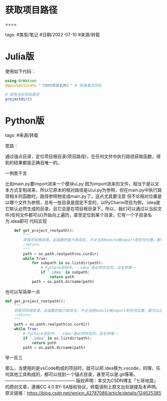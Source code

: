 # 获取项目路径
====

tags: #类型/笔记 #日期/2022-07-10 #来源/转载 



# Julia版

使用如下代码：
```julia
using DrWatson
@quickactivate "《你的项目名称》" # 快速激活项目

# 获取当前项目路径
projectdir()
```



# Python版

tags: #来源/转载 

思路：

通过锚点目录，定位项目根目录(项目路径)，在任何文件中执行路径获取函数，得到的结果都是正确且唯一的。

一例胜千言

比如main.py要import进来一个模块ui.py
因为import进来的文件，相当于是以文本方式复制进来，所以它原本的相对路径是以ui.py为参照，但在main.py中执行路径相关的函数时，路径参照物变成main.py了，这点尤其要注意
但不论相对位置是以哪个文件为参照，总有一些目录是固定不变的，以PyCharm项目为例，.idea是它默认必然生成的目录，且它总是在项目根目录下，所以，我们可以通过以当前文件(任何文件都可以)开始向上遍历，直至定位到某个目录，它有一个子目录名为.idea即可
代码实现

```python
    def get_project_rootpath():
        """
        获取项目根目录。此函数的能力体现在，不论当前module被import到任何位置，都可以正确获取项目根目录
        :return:
        """
        path = os.path.realpath(os.curdir)
        while True:
            for subpath in os.listdir(path):
                # PyCharm项目中，'.idea'是必然存在的，且名称唯一
                if '.idea' in subpath:
                    return path
            path = os.path.dirname(path)
```

也可以写简单一点

```python
def get_project_rootpath():
    """
    获取项目根目录。此函数的能力体现在，不论当前module被import到任何位置，都可以正确获取项目根目录
    :return:
    """
    path = os.path.realpath(os.curdir)
    while True:
        # PyCharm项目中，'.idea'是必然存在的，且名称唯一
        if '.idea' in os.listdir(path):
            return path
        path = os.path.dirname(path)
```
举一反三

那么，当使用的是vsCode构成的项目时，就可以把.idea换为.vscode，同理，任何其他工具构成的，都可以找到一个锚点目录，甚至可以是.git等等。
————————————————
版权声明：本文为CSDN博主「七哥地盘」的原创文章，遵循CC 4.0 BY-SA版权协议，转载请附上原文出处链接及本声明。
原文链接：https://blog.csdn.net/weixin_42787086/article/details/124625385